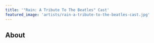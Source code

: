 ```yaml
---
title: '"Rain: A Tribute To The Beatles" Cast'
featured_image: 'artists/rain-a-tribute-to-the-beatles-cast.jpg'
---
```


## About


